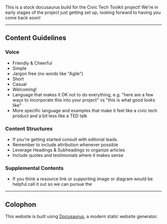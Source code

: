 This is a stock docusaurus build for the Civic Tech Toolkit project! 
We're in early stages of the project just getting set up, looking forward to having you come back soon!


---

## Content Guidelines

### Voice

- Friendly & Cheerful
- Simple
- Jargon free (no words like "Agile")
- Short
- Casual
- Welcoming!
- Language that makes it OK not to do everything, e.g. "here are a few ways to incorporate this into your project" vs "this is what good looks like"
- More specific language and examples that make it feel like a civic tech product and a bit less like a TED talk

### Content Structures

- If you're getting started consult with editorial leads.
- Remember to include attribution whenever possible
- Leverage Headings & Subheadings to organize articles
- Include quotes and testimonials where it makes sense

### Supplemental Contents

- If you think a resource link or supporting image or diagram would be helpful call it out so we can pursue the 


---
## Colophon

This website is built using [Docusaurus](https://docusaurus.io/), a modern static website generator.
